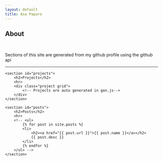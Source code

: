 ```yaml
---
layout: default
title: Asa Paparo
---
```


<main>
    <section id="about">
        <h2>About</h2>
        <br>
        <p>Sections of this site are generated from my github profile using the github api</p>
        <hr>
        <div class="project container">
            <!-- About is auto generated in gen.js-->
        </div>
    </section>

    <section id="projects">
        <h2>Projects</h2>
        <hr>
        <div class="project grid">
            <!-- Projects are auto generated in gen.js-->
        </div>
    </section>

    <section id="posts">
        <h2>Posts</h2>
        <hr>
        <!-- <ul>
            {% for post in site.posts %}
            <li>
                <h2><a href="{{ post.url }}">{{ post.name }}</a></h2>
                {{ post.desc }}
            </li>
            {% endfor %}
        </ul> -->
    </section>
</main>

<script src="old/scripts/gen.js"></script>
